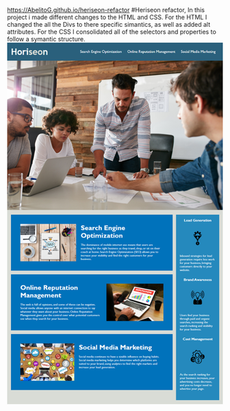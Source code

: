 https://AbelitoG.github.io/heriseon-refactor
#Heriseon refactor, In this project i made different changes to the HTML and CSS. For the HTML I changed the all the Divs to there specific simantics, as well as added alt attributes. For the CSS I consolidated all of the selectors and properties to follow a symantic structure.
![heriseon](./assets/01-html-css-git-homework-demo.png)
